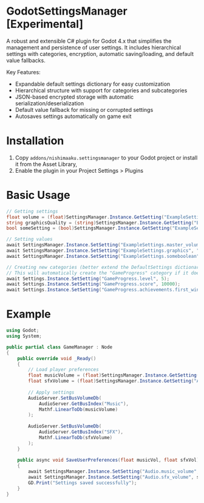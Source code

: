 # GodotSettingsManager [Experimental]

A robust and extensible C# plugin for Godot 4.x that simplifies the management and persistence of user settings. It includes hierarchical settings with categories, encryption, automatic saving/loading, and default value fallbacks.

Key Features:
- Expandable default settings dictionary for easy customization
- Hierarchical structure with support for categories and subcategories
- JSON-based encrypted storage with automatic serialization/deserialization
- Default value fallback for missing or corrupted settings
- Autosaves settings automatically on game exit

# Installation
1. Copy `addons/nishimaaku.settingsmanager` to your Godot project or install it from the Asset Library,
2. Enable the plugin in your Project Settings > Plugins

# Basic Usage
```csharp
// Getting settings
float volume = (float)SettingsManager.Instance.GetSetting("ExampleSettings.master_volume", 0.5f);
string graphicsQuality = (string)SettingsManager.Instance.GetSetting("ExampleSettings.graphics", "medium");
bool someSetting = (bool)SettingsManager.Instance.GetSetting("ExampleSettings.someboolean", false);

// Setting values
await SettingsManager.Instance.SetSetting("ExampleSettings.master_volume", 0.8f);
await SettingsManager.Instance.SetSetting("ExampleSettings.graphics", "ultra");
await SettingsManager.Instance.SetSetting("ExampleSettings.someboolean", true);

// Creating new categories (better extend the DefaultSettings dictionary in SettingsManager.cs for best experience)
// This will automatically create the "GameProgress" category if it doesn't exist
await Settings.Instance.SetSetting("GameProgress.level", 5);
await Settings.Instance.SetSetting("GameProgress.score", 10000);
await Settings.Instance.SetSetting("GameProgress.achievements.first_win", true);
```

# Example
```csharp
using Godot;
using System;

public partial class GameManager : Node
{
    public override void _Ready()
    {
        // Load player preferences
        float musicVolume = (float)SettingsManager.Instance.GetSetting("Audio.music_volume", 0.8f);
        float sfxVolume = (float)SettingsManager.Instance.GetSetting("Audio.sfx_volume", 1.0f);
        
        // Apply settings
        AudioServer.SetBusVolumeDb(
            AudioServer.GetBusIndex("Music"), 
            Mathf.LinearToDb(musicVolume)
        );
        
        AudioServer.SetBusVolumeDb(
            AudioServer.GetBusIndex("SFX"), 
            Mathf.LinearToDb(sfxVolume)
        );
    }
    
    public async void SaveUserPreferences(float musicVol, float sfxVol)
    {
        await SettingsManager.Instance.SetSetting("Audio.music_volume", musicVol);
        await SettingsManager.Instance.SetSetting("Audio.sfx_volume", sfxVol);
        GD.Print("Settings saved successfully");
    }
}
```
